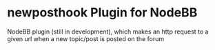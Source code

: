 # newposthook Plugin for NodeBB

NodeBB plugin (still in development), which makes an http request to a given url when a new topic/post is posted on the forum